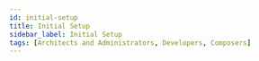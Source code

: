 ```yaml
---
id: initial-setup
title: Initial Setup
sidebar_label: Initial Setup
tags: [Architects and Administrators, Developers, Composers]
---
```


<div style={{textAlign: "justify"}}>

</div>